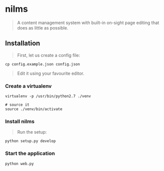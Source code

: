 # nilms
> A content management system with built-in on-sight page editing
> that does as little as possible.

## Installation
> First, let us create a config file:

    cp config.example.json config.json

> Edit it using your favourite editor.

### Create a virtualenv

    virtualenv -p /usr/bin/python2.7 ./venv
    
    # source it
    source ./venv/bin/activate

### Install nilms
> Run the setup:

    python setup.py develop

### Start the application

    python web.py
